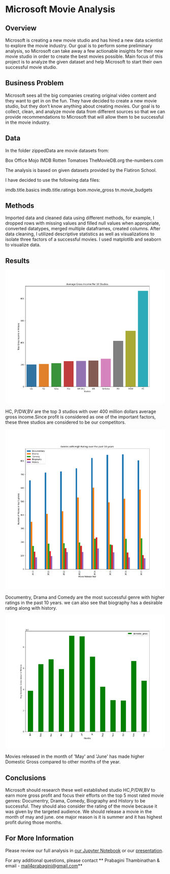# Microsoft Movie Analysis



## Overview

Microsoft is creating a new movie studio and has hired a new data scientist to explore the movie industry. Our goal is to perform some preliminary analysis, so Microsoft can take away a few actionable insights for their new movie studio in order to create the best movies possible. Main focus of this project is to analyze the given dataset and help Microsoft to start their own successful movie studio. 

## Business Problem

Microsoft sees all the big companies creating original video content and they want to get in on the fun. They have decided to create a new movie studio, but they don’t know anything about creating movies. Our goal is to collect, clean, and analyze movie data from different sources so that we can provide recommendations to Microsoft that will allow them to be successful in the movie industry.  


## Data

In the folder zippedData are movie datasets from:

Box Office Mojo
IMDB
Rotten Tomatoes
TheMovieDB.org
the-numbers.com

The analysis is based on given datasets provided by the Flatiron School.

I have decided to use the following data files:

imdb.title.basics
imdb.title.ratings
bom.movie_gross
tn.movie_budgets


## Methods

Imported data and cleaned data using different methods, for example, I dropped rows with missing values and filled null values when appropriate, converted datatypes, merged multiple dataframes, created columns. After data cleaning, I utilized descriptive statistics as well as visualizations to isolate three factors of a successful movies. I used matplotlib and seaborn to visualize data.


## Results

![graph1](./images/studio_profit_analysis.png)

HC, P/DW,BV are the top 3 studios with over 400 million dollars average gross income.Since profit is considered as one of the important factors, these three studios are considered to be our competitors.

![graph2](./images/genre_analysis.png)

Documentry, Drama and Comedy are the most successful genre with higher ratings in the past 10 years. we can also see that biography has a desirable rating along with history.

![graph3](./images/month_analysis.png)

Movies released in the month of 'May' and 'June' has made higher Domestic Gross compared to other months of the year.

## Conclusions

Microsoft should research these well established studio HC,P/DW,BV to earn more gross profit and focus their efforts on the top 5 most rated movie genres: Documentry, Drama, Comedy, Biography and History to be successful. They should also consider the rating of the movie because it was given by the targeted audience. We should release a movie in the month of may and june. one major reason is it is summer and it has highest profit during those months.

## For More Information

Please review our full analysis in [our Jupyter Notebook](./dsc-phase1-project-template.ipynb) or our [presentation](./DS_Project_Presentation.pdf).

For any additional questions, please contact ** Prabagini Thambinathan & email - mail4prabagini@gmail.com**


